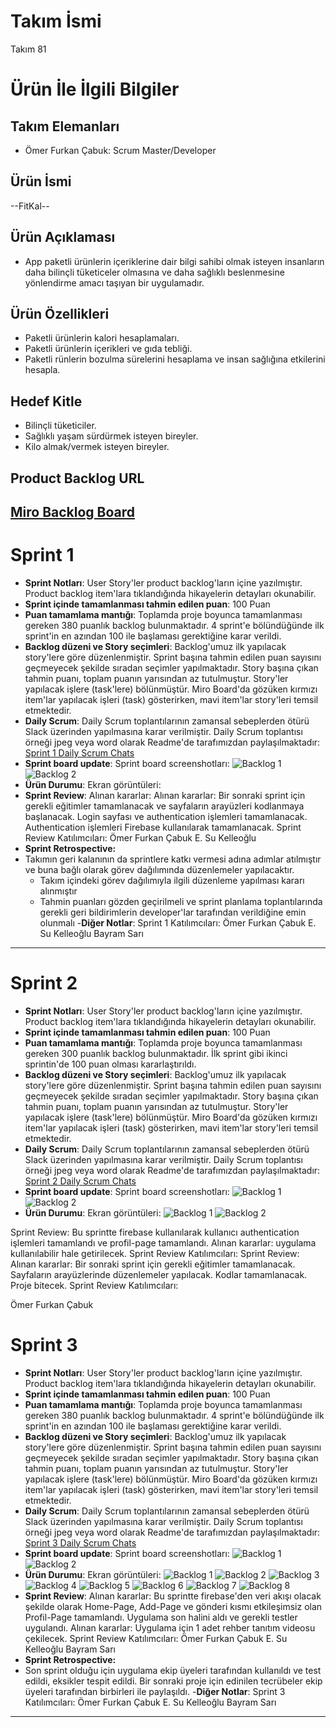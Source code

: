 # **Takım İsmi**
Takım 81
# Ürün İle İlgili Bilgiler
## Takım Elemanları
- Ömer Furkan Çabuk: Scrum Master/Developer
## Ürün İsmi
--FitKal--
## Ürün Açıklaması
- App paketli ürünlerin içeriklerine dair bilgi sahibi olmak isteyen insanların daha bilinçli tüketiceler olmasına ve daha sağlıklı beslenmesine yönlendirme amacı taşıyan bir uygulamadır.
## Ürün Özellikleri
- Paketli ürünlerin kalori hesaplamaları.
- Paketli ürünlerin içerikleri ve gıda tebliği.
- Paketli rünlerin bozulma sürelerini hesaplama ve insan sağlığına etkilerini hesapla.
## Hedef Kitle
- Bilinçli tüketiciler.
- Sağlıklı yaşam sürdürmek isteyen bireyler.
- Kilo almak/vermek isteyen bireyler.
## Product Backlog URL
[Miro Backlog Board](https://miro.com/app/board/uXjVO2fPGTU=/?share_link_id=688454885326)
---
# Sprint 1
- **Sprint Notları**: User Story'ler product backlog'ların içine yazılmıştır. Product backlog item'lara tıklandığında hikayelerin detayları okunabilir.
- **Sprint içinde tamamlanması tahmin edilen puan**: 100 Puan
- **Puan tamamlama mantığı**: Toplamda proje boyunca tamamlanması gereken 380 puanlık backlog bulunmaktadır. 4 sprint'e bölündüğünde ilk sprint'in en azından 100 ile başlaması gerektiğine karar verildi.
- **Backlog düzeni ve Story seçimleri**: Backlog'umuz ilk yapılacak story'lere göre düzenlenmiştir. Sprint başına tahmin edilen puan sayısını geçmeyecek şekilde sıradan seçimler yapılmaktadır. Story başına çıkan tahmin puanı, toplam puanın yarısından az tutulmuştur. 
Story'ler yapılacak işlere (task'lere) bölünmüştür. Miro Board'da gözüken kırmızı item'lar yapılacak işleri (task) gösterirken, mavi item'lar story'leri temsil etmektedir.
- **Daily Scrum**: Daily Scrum toplantılarının zamansal sebeplerden ötürü Slack üzerinden yapılmasına karar verilmiştir. Daily Scrum toplantısı örneği jpeg veya word olarak Readme'de tarafımızdan paylaşılmaktadır: [Sprint 1 Daily Scrum Chats](https://github.com/OyunveUygulamaAkademisi/BootcampScrumTemplate/blob/main/ProjectManagement/Sprint1Documents/DailyScrumMeetingNotesSprint1.docx?raw=true)
- **Sprint board update**: Sprint board screenshotları: 
![Backlog 1](https://github.com/Flutter-Team-81/team81/blob/main/bootcamp%20scrum/sprint1/Ekran%20Resmi%202022-05-10%2023.32.55.png) 
![Backlog 2](https://github.com/Flutter-Team-81/team81/blob/main/bootcamp%20scrum/sprint1/Ekran%20Resmi%202022-05-10%2023.33.14.png) 
- **Ürün Durumu**: Ekran görüntüleri:
- **Sprint Review**: 
Alınan kararlar: Alınan kararlar: Bir sonraki sprint için gerekli eğitimler tamamlanacak ve sayfaların arayüzleri kodlanmaya başlanacak. Login sayfası ve authentication işlemleri tamamlanacak. Authentication işlemleri Firebase kullanılarak tamamlanacak. Sprint Review Katılımcıları:
Ömer Furkan Çabuk
E. Su Kelleoğlu
- **Sprint Retrospective:**
- Takımın geri kalanının da sprintlere katkı vermesi adına adımlar atılmıştır ve buna bağlı olarak görev dağılımında düzenlemeler yapılacaktır.
  - Takım içindeki görev dağılımıyla ilgili düzenleme yapılması kararı alınmıştır
  - Tahmin puanları gözden geçirilmeli ve sprint planlama toplantılarında gerekli geri bildirimlerin developer'lar tarafından verildiğine emin olunmalı
-**Diğer Notlar**:
Sprint 1 Katılımcıları:
Ömer Furkan Çabuk
E. Su Kelleoğlu
Bayram Sarı
---
# Sprint 2
- **Sprint Notları**: User Story'ler product backlog'ların içine yazılmıştır. Product backlog item'lara tıklandığında hikayelerin detayları okunabilir.
- **Sprint içinde tamamlanması tahmin edilen puan**: 100 Puan
- **Puan tamamlama mantığı**: Toplamda proje boyunca tamamlanması gereken 300 puanlık backlog bulunmaktadır. İlk sprint gibi ikinci sprintin'de 100 puan olması kararlaştırıldı.
- **Backlog düzeni ve Story seçimleri**: Backlog'umuz ilk yapılacak story'lere göre düzenlenmiştir. Sprint başına tahmin edilen puan sayısını geçmeyecek şekilde sıradan seçimler yapılmaktadır. Story başına çıkan tahmin puanı, toplam puanın yarısından az tutulmuştur.
Story'ler yapılacak işlere (task'lere) bölünmüştür. Miro Board'da gözüken kırmızı item'lar yapılacak işleri (task) gösterirken, mavi item'lar story'leri temsil etmektedir.
- **Daily Scrum**: Daily Scrum toplantılarının zamansal sebeplerden ötürü Slack üzerinden yapılmasına karar verilmiştir. Daily Scrum toplantısı örneği jpeg veya word olarak Readme'de tarafımızdan paylaşılmaktadır: [Sprint 2 Daily Scrum Chats](https://github.com/Flutter-Team-81/team81/blob/main/bootcamp%20scrum/sprint1/daily_scrum2.docx)
- **Sprint board update**: Sprint board screenshotları: 
![Backlog 1](https://github.com/Flutter-Team-81/team81/blob/main/Ekran%20Resmi%202022-05-23%2022.31.54.png) 
![Backlog 2](https://github.com/Flutter-Team-81/team81/blob/main/Ekran%20Resmi%202022-05-23%2022.32.30.png) 
- **Ürün Durumu**: Ekran görüntüleri:
 ![Backlog 1](https://github.com/Flutter-Team-81/team81/blob/main/Ekran%20Resmi%202022-05-22%2022.59.48.png) 
 ![Backlog 2](https://github.com/Flutter-Team-81/team81/blob/main/c46f1373-7de8-4620-b8b9-07666602bf9c.JPG) 

 Sprint Review: Bu sprintte firebase kullanılarak kullanıcı authentication işlemleri tamamlandı ve profil-page tamamlandı. Alınan kararlar: uygulama kullanılabilir hale getirilecek. Sprint Review Katılımcıları:
 Sprint Review:
 Alınan kararlar: Bir sonraki sprint için gerekli eğitimler tamamlanacak. Sayfaların arayüzlerinde düzenlemeler yapılacak. Kodlar tamamlanacak. Proje bitecek.
 Sprint Review Katılımcıları:

 Ömer Furkan Çabuk 
 
 # Sprint 3
- **Sprint Notları**: User Story'ler product backlog'ların içine yazılmıştır. Product backlog item'lara tıklandığında hikayelerin detayları okunabilir.
- **Sprint içinde tamamlanması tahmin edilen puan**: 100 Puan
- **Puan tamamlama mantığı**: Toplamda proje boyunca tamamlanması gereken 380 puanlık backlog bulunmaktadır. 4 sprint'e bölündüğünde ilk sprint'in en azından 100 ile başlaması gerektiğine karar verildi.
- **Backlog düzeni ve Story seçimleri**: Backlog'umuz ilk yapılacak story'lere göre düzenlenmiştir. Sprint başına tahmin edilen puan sayısını geçmeyecek şekilde sıradan seçimler yapılmaktadır. Story başına çıkan tahmin puanı, toplam puanın yarısından az tutulmuştur. 
Story'ler yapılacak işlere (task'lere) bölünmüştür. Miro Board'da gözüken kırmızı item'lar yapılacak işleri (task) gösterirken, mavi item'lar story'leri temsil etmektedir.
- **Daily Scrum**: Daily Scrum toplantılarının zamansal sebeplerden ötürü Slack üzerinden yapılmasına karar verilmiştir. Daily Scrum toplantısı örneği jpeg veya word olarak Readme'de tarafımızdan paylaşılmaktadır: [Sprint 3 Daily Scrum Chats](https://github.com/Flutter-Team-81/team81/blob/main/daily_scrum3.docx)
- **Sprint board update**: Sprint board screenshotları: 
![Backlog 1](https://github.com/Flutter-Team-81/team81/blob/main/Ekran%20Resmi%202022-06-06%2023.52.23.png) 
![Backlog 2](https://github.com/Flutter-Team-81/team81/blob/main/Ekran%20Resmi%202022-06-06%2023.55.24.png) 
- **Ürün Durumu**: Ekran görüntüleri:
 ![Backlog 1](https://github.com/Flutter-Team-81/team81/blob/main/IMG_2511.PNG) 
 ![Backlog 2](https://github.com/Flutter-Team-81/team81/blob/main/IMG_2512.PNG) 
 ![Backlog 3](https://github.com/Flutter-Team-81/team81/blob/main/IMG_2513.PNG) 
 ![Backlog 4](https://github.com/Flutter-Team-81/team81/blob/main/IMG_2514.PNG) 
 ![Backlog 5](https://github.com/Flutter-Team-81/team81/blob/main/IMG_2515.PNG) 
 ![Backlog 6](https://github.com/Flutter-Team-81/team81/blob/main/WhatsApp%20Image%202022-06-06%20at%2023.40.16.jpeg) 
 ![Backlog 7](https://github.com/Flutter-Team-81/team81/blob/main/WhatsApp%20Image%202022-06-06%20at%2023.40.17.jpeg) 
 ![Backlog 8](https://github.com/Flutter-Team-81/team81/blob/main/WhatsApp%20Image%202022-06-06%20at%2023.40.18.jpeg) 
- **Sprint Review**: 
Alınan kararlar: Bu sprintte firebase'den veri akışı olacak şekilde olarak Home-Page, Add-Page ve gönderi kısmı etkileşimsiz olan Profil-Page tamamlandı. Uygulama son halini aldı ve gerekli testler uygulandı. Alınan kararlar: Uygulama için 1 adet rehber tanıtım videosu çekilecek. Sprint Review Katılımcıları:
Ömer Furkan Çabuk
E. Su Kelleoğlu
Bayram Sarı
- **Sprint Retrospective:**
- Son sprint olduğu için uygulama ekip üyeleri tarafından kullanıldı ve test edildi, eksikler tespit edildi. Bir sonraki proje için edinilen tecrübeler ekip üyeleri tarafından birbirleri ile paylaşıldı.
-**Diğer Notlar**:
Sprint 3 Katılımcıları:
Ömer Furkan Çabuk
E. Su Kelleoğlu
Bayram Sarı
---
